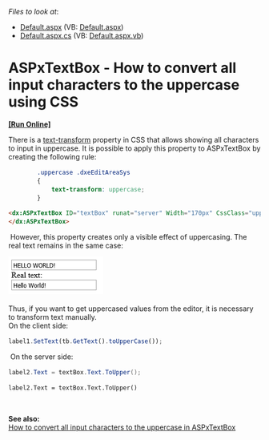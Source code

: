 <!-- default file list -->
*Files to look at*:

* [Default.aspx](./CS/Default.aspx) (VB: [Default.aspx](./VB/Default.aspx))
* [Default.aspx.cs](./CS/Default.aspx.cs) (VB: [Default.aspx.vb](./VB/Default.aspx.vb))
<!-- default file list end -->
# ASPxTextBox - How to convert all input characters to the uppercase using CSS
<!-- run online -->
**[[Run Online]](https://codecentral.devexpress.com/t191141/)**
<!-- run online end -->


<p>There is a <a href="http://www.w3schools.com/cssref/pr_text_text-transform.asp">text-transform</a> property in CSS that allows showing all characters to input in uppercase. It is possible to apply this property to ASPxTextBox by creating the following rule:</p>


```css
        .uppercase .dxeEditAreaSys
        {
            text-transform: uppercase;
        }
```




```aspx
<dx:ASPxTextBox ID="textBox" runat="server" Width="170px" CssClass="uppercase" ClientInstanceName="tb">
</dx:ASPxTextBox>

```


<p> However, this property creates only a visible effect of uppercasing. The real text remains in the same case: </p>
<p><img src="https://raw.githubusercontent.com/DevExpress-Examples/aspxtextbox-how-to-convert-all-input-characters-to-the-uppercase-using-css-t191141/14.1.8+/media/705c6f94-8cea-11e4-80ba-00155d624807.png"><br /><br />Thus, if you want to get uppercased values from the editor, it is necessary to transform text manually. <br />On the client side:</p>


```js
label1.SetText(tb.GetText().toUpperCase());

```


<p> On the server side:</p>


```cs
label2.Text = textBox.Text.ToUpper();
```




```vb
label2.Text = textBox.Text.ToUpper()
```


<p> </p>
<p><strong>See also:<br /></strong><a href="https://www.devexpress.com/Support/Center/p/E4297">How to convert all input characters to the uppercase in ASPxTextBox</a></p>

<br/>


